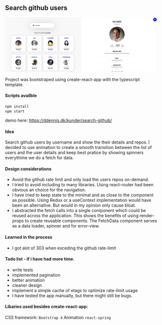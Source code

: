

## Search github users

![](./screenshots/layouts_1.jpg)
![](./screenshots/layouts_2.jpg)

Project was bootstraped using create-react-app with the typescript template.

#### Scripts availble
````
npm install 
npm start
````

demo here: https://ddennis.dk/kunder/search-github/

#### Idea
Search github users by username and show the their details and repos.
I decided to use animation to create a smooth transition between the list of users and the user details
and keep best pratice by showing spinners everythime we do a fetch for data. 

#### Design considerations
- Avoid the github rate limit and only load the users repos on-demand. 
- I tried to avoid including to many libraries. Using react-router had been obvious an choice for the navigation.  
- I have tried to keep state to the minimal and as close to the component as possible. Using Redux or a useContext implementation would have been an alternative. But would in my opinion only cause bloat.
- I abstracted the fetch calls into a single component which could be reused across the application.
  This shows the benefits of using render-props to create reusable components.
  The FetchData component serves as a data loader, spinner and for error-view.

#### Learned in the process
- I got alot of 303 when exceding the github rate-limit 
  
#### Todo list - if i have had more time.
- write tests
- implemented pagination
- better animation 
- cleaner design 
- implement a simple cache of etags to optimize rate-limit usage
- I have tested the app manually, but there might still be bugs.

#### Libaries used besides create-react-app:
CSS framework: ```Bootstrap 4```
Animation ```react-spring```



